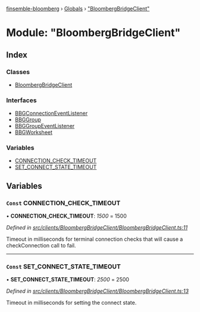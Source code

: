 [finsemble-bloomberg](../README.md) › [Globals](../globals.md) › ["BloombergBridgeClient"](_bloombergbridgeclient_.md)

# Module: "BloombergBridgeClient"

## Index

### Classes

* [BloombergBridgeClient](../classes/_bloombergbridgeclient_.bloombergbridgeclient.md)

### Interfaces

* [BBGConnectionEventListener](../interfaces/_bloombergbridgeclient_.bbgconnectioneventlistener.md)
* [BBGGroup](../interfaces/_bloombergbridgeclient_.bbggroup.md)
* [BBGGroupEventListener](../interfaces/_bloombergbridgeclient_.bbggroupeventlistener.md)
* [BBGWorksheet](../interfaces/_bloombergbridgeclient_.bbgworksheet.md)

### Variables

* [CONNECTION_CHECK_TIMEOUT](_bloombergbridgeclient_.md#const-connection_check_timeout)
* [SET_CONNECT_STATE_TIMEOUT](_bloombergbridgeclient_.md#const-set_connect_state_timeout)

## Variables

### `Const` CONNECTION_CHECK_TIMEOUT

• **CONNECTION_CHECK_TIMEOUT**: *1500* = 1500

*Defined in [src/clients/BloombergBridgeClient/BloombergBridgeClient.ts:11](https://github.com/ChartIQ/finsemble-bloomberg/blob/16c82f3/src/clients/BloombergBridgeClient/BloombergBridgeClient.ts#L11)*

Timeout in milliseconds for terminal connection checks that will cause a checkConnection
call to fail.

___

### `Const` SET_CONNECT_STATE_TIMEOUT

• **SET_CONNECT_STATE_TIMEOUT**: *2500* = 2500

*Defined in [src/clients/BloombergBridgeClient/BloombergBridgeClient.ts:13](https://github.com/ChartIQ/finsemble-bloomberg/blob/16c82f3/src/clients/BloombergBridgeClient/BloombergBridgeClient.ts#L13)*

Timeout in milliseconds for setting the connect state.
